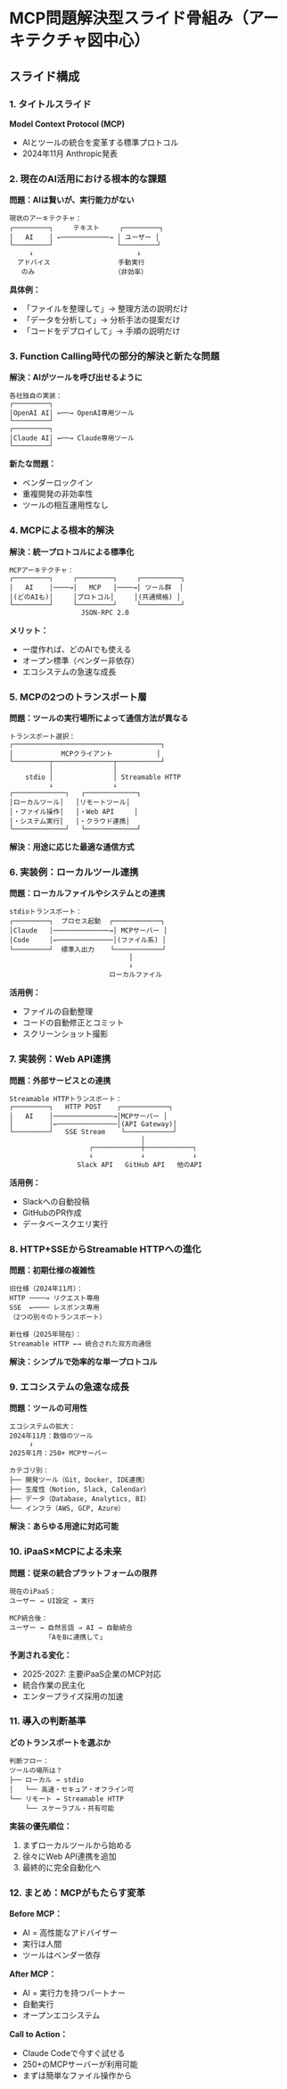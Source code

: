 # MCP問題解決型スライド骨組み（アーキテクチャ図中心）

## スライド構成

### 1. タイトルスライド
**Model Context Protocol (MCP)**
- AIとツールの統合を変革する標準プロトコル
- 2024年11月 Anthropic発表

### 2. 現在のAI活用における根本的な課題

**問題：AIは賢いが、実行能力がない**

```
現状のアーキテクチャ：
┌─────────┐     テキスト     ┌─────────┐
│   AI    │ ←────────────→ │ ユーザー │
└─────────┘                └─────────┘
     ↓                          ↓
  アドバイス                 手動実行
   のみ                    （非効率）
```

**具体例：**
- 「ファイルを整理して」→ 整理方法の説明だけ
- 「データを分析して」→ 分析手法の提案だけ
- 「コードをデプロイして」→ 手順の説明だけ

### 3. Function Calling時代の部分的解決と新たな問題

**解決：AIがツールを呼び出せるように**

```
各社独自の実装：
┌─────────┐     
│OpenAI AI│ ←──→ OpenAI専用ツール
└─────────┘     
┌─────────┐     
│Claude AI│ ←──→ Claude専用ツール  
└─────────┘     
```

**新たな問題：**
- ベンダーロックイン
- 重複開発の非効率性
- ツールの相互運用性なし

### 4. MCPによる根本的解決

**解決：統一プロトコルによる標準化**

```
MCPアーキテクチャ：
┌─────────┐     ┌─────────┐     ┌──────────┐
│   AI    │────→│   MCP   │────→│ ツール群  │
│(どのAIも)│     │プロトコル│     │(共通規格) │
└─────────┘     └─────────┘     └──────────┘
                  JSON-RPC 2.0
```

**メリット：**
- 一度作れば、どのAIでも使える
- オープン標準（ベンダー非依存）
- エコシステムの急速な成長

### 5. MCPの2つのトランスポート層

**問題：ツールの実行場所によって通信方法が異なる**

```
トランスポート選択：
┌─────────────────────────────────────┐
│            MCPクライアント           │
└─────────┬───────────────┬───────────┘
          │               │
    stdio │               │ Streamable HTTP
          ↓               ↓
┌─────────────┐   ┌─────────────┐
│ローカルツール│   │リモートツール│
│・ファイル操作│   │・Web API     │
│・システム実行│   │・クラウド連携│
└─────────────┘   └─────────────┘
```

**解決：用途に応じた最適な通信方式**

### 6. 実装例：ローカルツール連携

**問題：ローカルファイルやシステムとの連携**

```
stdioトランスポート：
┌─────────┐  プロセス起動  ┌────────────┐
│Claude   │──────────────→│ MCPサーバー │
│Code     │←──────────────│(ファイル系) │
└─────────┘  標準入出力    └────────────┘
                              │
                              ↓
                         ローカルファイル
```

**活用例：**
- ファイルの自動整理
- コードの自動修正とコミット
- スクリーンショット撮影

### 7. 実装例：Web API連携

**問題：外部サービスとの連携**

```
Streamable HTTPトランスポート：
┌─────────┐   HTTP POST    ┌────────────┐
│   AI    │───────────────→│MCPサーバー │
│         │←───────────────│(API Gateway)│
└─────────┘   SSE Stream    └────────────┘
                                 │
                    ┌────────────┼────────────┐
                    ↓            ↓            ↓
                 Slack API   GitHub API   他のAPI
```

**活用例：**
- Slackへの自動投稿
- GitHubのPR作成
- データベースクエリ実行

### 8. HTTP+SSEからStreamable HTTPへの進化

**問題：初期仕様の複雑性**

```
旧仕様（2024年11月）：
HTTP ────→ リクエスト専用
SSE  ←──── レスポンス専用
（2つの別々のトランスポート）

新仕様（2025年現在）：
Streamable HTTP ←→ 統合された双方向通信
```

**解決：シンプルで効率的な単一プロトコル**

### 9. エコシステムの急速な成長

**問題：ツールの可用性**

```
エコシステムの拡大：
2024年11月：数個のツール
     ↓
2025年1月：250+ MCPサーバー

カテゴリ別：
├── 開発ツール（Git, Docker, IDE連携）
├── 生産性（Notion, Slack, Calendar）
├── データ（Database, Analytics, BI）
└── インフラ（AWS, GCP, Azure）
```

**解決：あらゆる用途に対応可能**

### 10. iPaaS×MCPによる未来

**問題：従来の統合プラットフォームの限界**

```
現在のiPaaS：
ユーザー → UI設定 → 実行

MCP統合後：
ユーザー → 自然言語 → AI → 自動統合
         「AをBに連携して」
```

**予測される変化：**
- 2025-2027: 主要iPaaS企業のMCP対応
- 統合作業の民主化
- エンタープライズ採用の加速

### 11. 導入の判断基準

**どのトランスポートを選ぶか**

```
判断フロー：
ツールの場所は？
├── ローカル → stdio
│   └── 高速・セキュア・オフライン可
└── リモート → Streamable HTTP
    └── スケーラブル・共有可能
```

**実装の優先順位：**
1. まずローカルツールから始める
2. 徐々にWeb API連携を追加
3. 最終的に完全自動化へ

### 12. まとめ：MCPがもたらす変革

**Before MCP：**
- AI = 高性能なアドバイザー
- 実行は人間
- ツールはベンダー依存

**After MCP：**
- AI = 実行力を持つパートナー
- 自動実行
- オープンエコシステム

**Call to Action：**
- Claude Codeで今すぐ試せる
- 250+のMCPサーバーが利用可能
- まずは簡単なファイル操作から